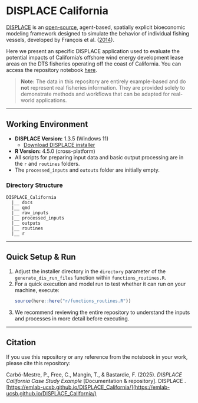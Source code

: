 # DISPLACE California

[DISPLACE](https://displace-project.org) is an [open-source](https://github.com/frabas/DISPLACE_GUI), agent-based, spatially explicit bioeconomic modeling framework designed to simulate the behavior of individual fishing vessels, developed by François et al. ([2014](https://doi.org/10.1139/cjfas-2013-0126)).  

Here we present an specific DISPLACE application used to evaluate the potential impacts of California’s offshore wind energy development lease areas on the DTS fisheries operating off the coast of California. You can access the repository notebook [here](https://emlab-ucsb.github.io/DISPLACE_California/).

> **Note:** The data in this repository are entirely example-based and do **not** represent real fisheries information. They are provided solely to demonstrate methods and workflows that can be adapted for real-world applications.

---

## Working Environment

- **DISPLACE Version:** 1.3.5 (Windows 11)
  - [Download DISPLACE installer](https://displace-project.org/blog/download/)
- **R Version:** 4.5.0 (cross-platform)
- All scripts for preparing input data and basic output processing are in the `r` and `routines` folders.
- The `processed_inputs` and `outouts` folder are initially empty.

### Directory Structure

```
DISPLACE_California
  |__ docs
  |__ qmd
  |__ raw_inputs
  |__ processed_inputs
  |__ outputs
  |__ routines
  |__ r
```

---

## Quick Setup & Run

1. Adjust the installer directory in the `directory` parameter of the `generate_dis_run_files` function within `functions_routines.R`.
2. For a quick execution and model run to test whether it can run on your machine, execute:
    ```r
    source(here::here("r/functions_routines.R"))
    ```
3. We recommend reviewing the entire repository to understand the inputs and processes in more detail before executing.

---

## Citation

If you use this repository or any reference from the notebook in your work, please cite this repository:  

Carbó-Mestre, P., Free, C., Mangin, T., & Bastardie, F. (2025). *DISPLACE California Case Study Example* [Documentation & repository]. DISPLACE . [https://emlab-ucsb.github.io/DISPLACE_California/](https://emlab-ucsb.github.io/DISPLACE_California/)
